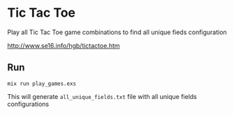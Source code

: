 # Tic Tac Toe

Play all Tic Tac Toe game combinations to find all unique fieds configuration

http://www.se16.info/hgb/tictactoe.htm

## Run

`mix run play_games.exs`

This will generate `all_unique_fields.txt` file with all unique fields configurations
